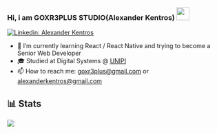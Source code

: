 ### Hi, i am GOXR3PLUS STUDIO(Alexander Kentros) <img src="https://raw.githubusercontent.com/MartinHeinz/MartinHeinz/master/wave.gif" width="30px"> 
[![Linkedin: Alexander Kentros](https://img.shields.io/badge/-AlexanderKentros-blue?style=flat-square&logo=Linkedin&logoColor=white&link=https://www.linkedin.com/in/alexander-kentros-042807121/)](https://www.linkedin.com/in/alexander-kentros-042807121/)

- 🌱 I’m currently learning React / React Native and trying to become a Senior Web Developer
- 🎓 Studied at Digital Systems @ [UNIPI](https://www.unipi.gr/unipi/en/)
- 📫 How to reach me: goxr3plus@gmail.com or alexanderkentros@gmail.com

## 📊 Stats
<a href="https://github.com/anuraghazra/github-readme-stat">
  <img align="center" src="https://github-readme-stats.vercel.app/api?username=goxr3plus&hide=prs&count_private=true&theme=dracula&show_icons=true" />
</a>


